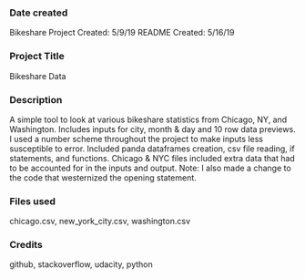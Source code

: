 ### Date created
Bikeshare Project Created: 5/9/19 README Created: 5/16/19

### Project Title
Bikeshare Data

### Description
A simple tool to look at various bikeshare statistics from Chicago, NY, and Washington.  Includes inputs for city, month & day and 10 row data previews.  I used a number scheme throughout the project to make inputs less susceptible to error.  Included panda dataframes creation, csv file reading, if statements, and functions.  Chicago & NYC files included extra data that had to be accounted for in the inputs and output.  Note: I also made a change to the code that westernized the opening statement.

### Files used
chicago.csv, new_york_city.csv, washington.csv

### Credits
github, stackoverflow, udacity, python
